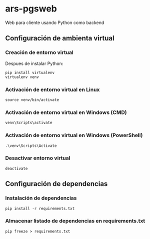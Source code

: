 # ars-pgsweb

Web para cliente usando Python como backend

## Configuración de ambienta virtual

### Creación de entorno virtual

Despues de instalar Python:

```
pip install virtualenv
virtualenv venv
```

### Activación de entorno virtual en Linux

```
source venv/bin/activate
```

### Activación de entorno virtual en Windows (CMD)

```
venv\Scripts\activate
```

### Activación de entorno virtual en Windows (PowerShell)

```
.\venv\Scripts\Activate
```

### Desactivar entorno virtual

```
deactivate
```

## Configuración de dependencias

### Instalación de dependencias

```
pip install -r requirements.txt
```

### Almacenar listado de dependencias en requirements.txt

```
pip freeze > requirements.txt
```
